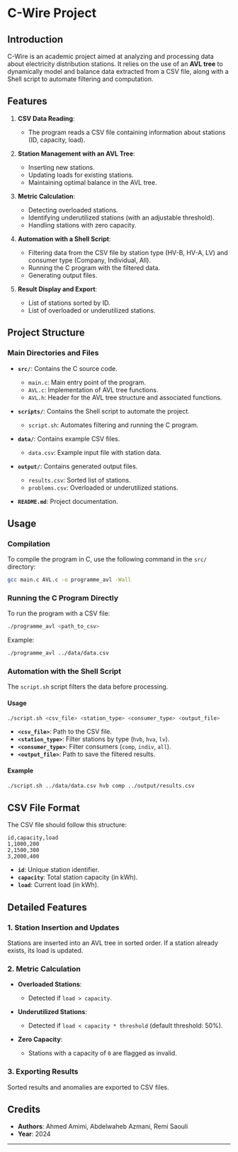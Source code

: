# C-Wire Project

## **Introduction**

C-Wire is an academic project aimed at analyzing and processing data about electricity distribution stations. It relies on the use of an **AVL tree** to dynamically model and balance data extracted from a CSV file, along with a Shell script to automate filtering and computation.

## **Features**

1. **CSV Data Reading**:

   - The program reads a CSV file containing information about stations (ID, capacity, load).

2. **Station Management with an AVL Tree**:

   - Inserting new stations.
   - Updating loads for existing stations.
   - Maintaining optimal balance in the AVL tree.

3. **Metric Calculation**:

   - Detecting overloaded stations.
   - Identifying underutilized stations (with an adjustable threshold).
   - Handling stations with zero capacity.

4. **Automation with a Shell Script**:

   - Filtering data from the CSV file by station type (HV-B, HV-A, LV) and consumer type (Company, Individual, All).
   - Running the C program with the filtered data.
   - Generating output files.

5. **Result Display and Export**:

   - List of stations sorted by ID.
   - List of overloaded or underutilized stations.

## **Project Structure**

### **Main Directories and Files**

- **`src/`**: Contains the C source code.

  - `main.c`: Main entry point of the program.
  - `AVL.c`: Implementation of AVL tree functions.
  - `AVL.h`: Header for the AVL tree structure and associated functions.

- **`scripts/`**: Contains the Shell script to automate the project.

  - `script.sh`: Automates filtering and running the C program.

- **`data/`**: Contains example CSV files.

  - `data.csv`: Example input file with station data.

- **`output/`**: Contains generated output files.

  - `results.csv`: Sorted list of stations.
  - `problems.csv`: Overloaded or underutilized stations.

- **`README.md`**: Project documentation.

## **Usage**

### **Compilation**

To compile the program in C, use the following command in the `src/` directory:

```bash
gcc main.c AVL.c -o programme_avl -Wall
```

### **Running the C Program Directly**

To run the program with a CSV file:

```bash
./programme_avl <path_to_csv>
```

Example:

```bash
./programme_avl ../data/data.csv
```

### **Automation with the Shell Script**

The `script.sh` script filters the data before processing.

#### **Usage**

```bash
./script.sh <csv_file> <station_type> <consumer_type> <output_file>
```

- **`<csv_file>`**: Path to the CSV file.
- **`<station_type>`**: Filter stations by type (`hvb`, `hva`, `lv`).
- **`<consumer_type>`**: Filter consumers (`comp`, `indiv`, `all`).
- **`<output_file>`**: Path to save the filtered results.

#### **Example**

```bash
./script.sh ../data/data.csv hvb comp ../output/results.csv
```

## **CSV File Format**

The CSV file should follow this structure:

```csv
id,capacity,load
1,1000,200
2,1500,300
3,2000,400
```

- **`id`**: Unique station identifier.
- **`capacity`**: Total station capacity (in kWh).
- **`load`**: Current load (in kWh).

## **Detailed Features**

### **1. Station Insertion and Updates**

Stations are inserted into an AVL tree in sorted order. If a station already exists, its load is updated.

### **2. Metric Calculation**

- **Overloaded Stations**:

  - Detected if `load > capacity`.

- **Underutilized Stations**:

  - Detected if `load < capacity * threshold` (default threshold: 50%).

- **Zero Capacity**:

  - Stations with a capacity of `0` are flagged as invalid.

### **3. Exporting Results**

Sorted results and anomalies are exported to CSV files.

## **Credits**

- **Authors**: Ahmed Amimi, Abdelwaheb Azmani, Remi Saouli
- **Year**: 2024

---

